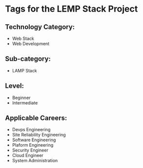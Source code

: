 # Tags for the LEMP Stack Project

## Technology Category:
- Web Stack
- Web Development


## Sub-category:
- LAMP Stack

## Level:
- Beginner
- Intermediate
  

## Applicable Careers:
- Devps Engineering
- Site Reliability Engineering
- Software Engineering
- Plaform Engineering
- Security Engineer
- Cloud Engineer
- System Administration
  
